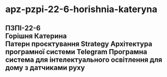 # apz-pzpi-22-6-horishnia-kateryna  
ПЗПІ-22-6  
Горішня Катерина  
Патерн проєктування Strategy
Архітектура програмної системи Telegram
Програмна система для інтелектуального освітлення для дому з датчиками руху  
---
